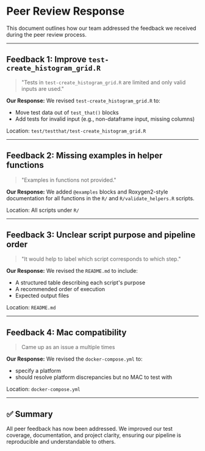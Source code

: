 # Peer Review Response

This document outlines how our team addressed the feedback we received during the peer review process.

---

## Feedback 1: Improve `test-create_histogram_grid.R`

> "Tests in `test-create_histogram_grid.R` are limited and only valid inputs are used."

**Our Response:**
We revised `test-create_histogram_grid.R` to:
- Move test data out of `test_that()` blocks
- Add tests for invalid input (e.g., non-dataframe input, missing columns)

Location: `test/testthat/test-create_histogram_grid.R`

---

## Feedback 2: Missing examples in helper functions

> "Examples in functions not provided."

**Our Response:**
We added `@examples` blocks and Roxygen2-style documentation for all functions in the `R/` and `R/validate_helpers.R` scripts.

Location: All scripts under `R/`

---

## Feedback 3: Unclear script purpose and pipeline order

> "It would help to label which script corresponds to which step."

**Our Response:**
We revised the `README.md` to include:
- A structured table describing each script's purpose
- A recommended order of execution
- Expected output files

Location: `README.md`

---


## Feedback 4: Mac compatibility

> Came up as an issue a multiple times

**Our Response:**
We revised the `docker-compose.yml` to:
- specify a platform
- should resolve platform discrepancies but no MAC to test with

Location: `docker-compose.yml`

---

## ✅ Summary

All peer feedback has now been addressed. We improved our test coverage, documentation, and project clarity, ensuring our pipeline is reproducible and understandable to others.

